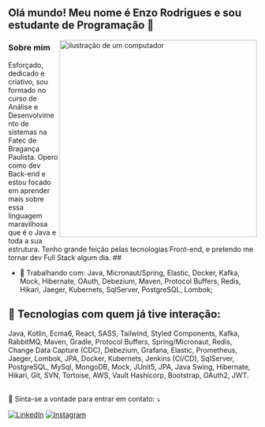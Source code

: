 ## Olá mundo! Meu nome é Enzo Rodrigues e sou estudante de Programação 👋
<img src="https://raw.githubusercontent.com/MicaelliMedeiros/micaellimedeiros/master/image/computer-illustration.png" alt="ilustração de um computador" min-width="400px" max-width="400px" width="400px" align="right">

### Sobre mim
<p align="left">
Esforçado, dedicado e criativo, sou formado no curso de Análise e Desenvolvimento de sistemas na Fatec de Bragança Paulista. Opero como dev Back-end e estou focado em aprender mais sobre essa linguagem maravilhosa que é o Java e toda a sua estrutura. Tenho grande feição pelas tecnologias Front-end, e pretendo me tornar dev Full Stack algum dia.
##

- 🔭 Trabalhando com: Java, Micronaut/Spring, Elastic, Docker, Kafka, Mock, Hibernate, OAuth, Debezium, Maven, Protocol Buffers, Redis, Hikari, Jaeger, Kubernets, SqlServer, PostgreSQL, Lombok;

<h2 align="left">
 🦄 Tecnologias com quem já tive interação:
</h2>
Java, Kotlin, Ecma6, React, SASS, Tailwind, Styled Components, Kafka, RabbitMQ, Maven, Gradle, Protocol Buffers, Spring/Micronaut, Redis, Change Data Capture (CDC), Debezium, Grafana, Elastic, Prometheus, Jaeger, Lombok, JPA, Docker, Kubernets, Jenkins (CI/CD), SqlServer, PostgreSQL, MySql, MongoDB, Mock, JUnit5, JPA, Java Swing, Hibernate, Hikari, Git, SVN, Tortoise, AWS, Vault Hashicorp, Bootstrap, OAuth2, JWT.
<br>
<br>
<p align="left">
  💌 Sinta-se a vontade para entrar em contato: ⤵️
</p>

<a href="https://www.linkedin.com/in/enzo-rodrigues-166875199/" title="LinkedIn" target="_blank">
<img src="https://img.shields.io/badge/LinkedIn-0077B5?style=for-the-badge&logo=linkedin&logoColor=white" alt="LinkedIn"/></a>

<a href="https://www.instagram.com/enzo_rdrigues/" title="Instagram" target="_blank">
<img src="https://img.shields.io/badge/Instagram-E4405F?style=for-the-badge&logo=instagram&logoColor=white" alt="Instagram"/></a>
<br>
<br>
